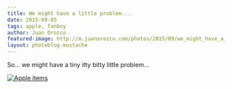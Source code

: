 ```yaml
---
title: We might have a little problem...
date: 2015-09-05
tags: apple, fanboy
author: Juan Orozco
featured-image: http://m.juanorozco.com/photos/2015/09/we_might_have_a_problem.thumbnail.jpg
layout: photoblog.mustache
---
```


So... we might have a tiny itty bitty little problem...

<!-- more -->

[![Apple items](http://m.juanorozco.com/photos/2015/09/we_might_have_a_problem.medium.jpg)](http://m.juanorozco.com/photos/2015/09/we_might_have_a_problem.large.jpg)
